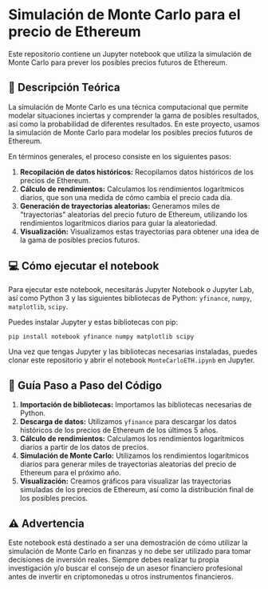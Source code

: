 # Simulación de Monte Carlo para el precio de Ethereum

Este repositorio contiene un Jupyter notebook que utiliza la simulación de Monte Carlo para prever los posibles precios futuros de Ethereum.

## 📖 Descripción Teórica

La simulación de Monte Carlo es una técnica computacional que permite modelar situaciones inciertas y comprender la gama de posibles resultados, así como la probabilidad de diferentes resultados. En este proyecto, usamos la simulación de Monte Carlo para modelar los posibles precios futuros de Ethereum.

En términos generales, el proceso consiste en los siguientes pasos:

1. **Recopilación de datos históricos:** Recopilamos datos históricos de los precios de Ethereum.
2. **Cálculo de rendimientos:** Calculamos los rendimientos logarítmicos diarios, que son una medida de cómo cambia el precio cada día.
3. **Generación de trayectorias aleatorias:** Generamos miles de "trayectorias" aleatorias del precio futuro de Ethereum, utilizando los rendimientos logarítmicos diarios para guiar la aleatoriedad.
4. **Visualización:** Visualizamos estas trayectorias para obtener una idea de la gama de posibles precios futuros.

## 💻 Cómo ejecutar el notebook

Para ejecutar este notebook, necesitarás Jupyter Notebook o Jupyter Lab, así como Python 3 y las siguientes bibliotecas de Python: `yfinance`, `numpy`, `matplotlib`, `scipy`.

Puedes instalar Jupyter y estas bibliotecas con pip:

```bash
pip install notebook yfinance numpy matplotlib scipy
```

Una vez que tengas Jupyter y las bibliotecas necesarias instaladas, puedes clonar este repositorio y abrir el notebook `MonteCarloETH.ipynb` en Jupyter.

## 🚀 Guía Paso a Paso del Código

1. **Importación de bibliotecas:** Importamos las bibliotecas necesarias de Python.
2. **Descarga de datos:** Utilizamos `yfinance` para descargar los datos históricos de los precios de Ethereum de los últimos 5 años.
3. **Cálculo de rendimientos:** Calculamos los rendimientos logarítmicos diarios a partir de los datos de precios.
4. **Simulación de Monte Carlo:** Utilizamos los rendimientos logarítmicos diarios para generar miles de trayectorias aleatorias del precio de Ethereum para el próximo año.
5. **Visualización:** Creamos gráficos para visualizar las trayectorias simuladas de los precios de Ethereum, así como la distribución final de los posibles precios.

## ⚠️ Advertencia

Este notebook está destinado a ser una demostración de cómo utilizar la simulación de Monte Carlo en finanzas y no debe ser utilizado para tomar decisiones de inversión reales. Siempre debes realizar tu propia investigación y/o buscar el consejo de un asesor financiero profesional antes de invertir en criptomonedas u otros instrumentos financieros.


